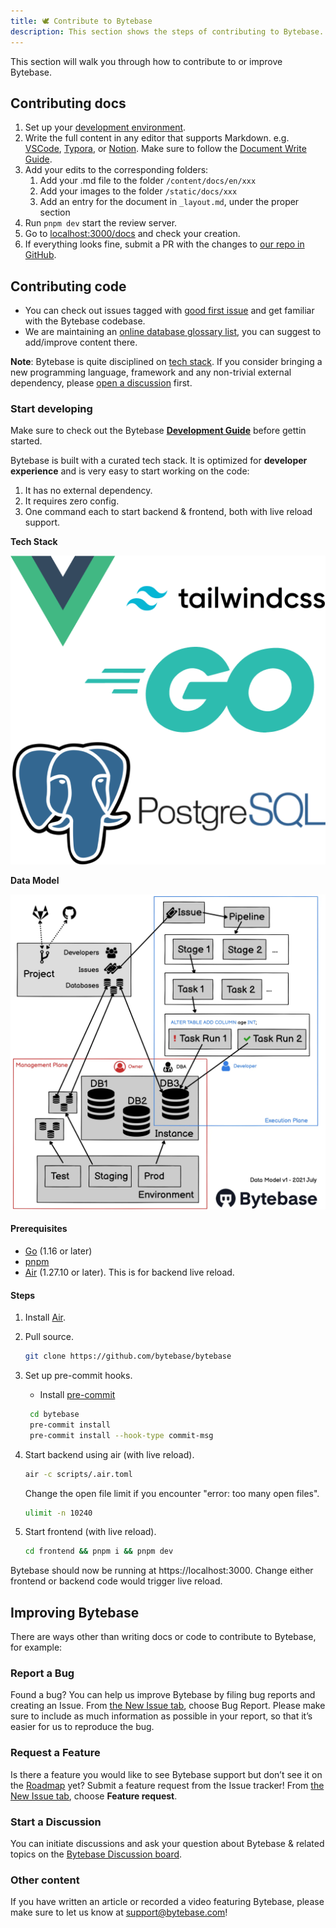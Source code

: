 ```yaml
---
title: 🕊️ Contribute to Bytebase
description: This section shows the steps of contributing to Bytebase.
---
```


This section will walk you through how to contribute to or improve Bytebase.

## Contributing docs

1. Set up your [development environment](https://github.com/bytebase/bytebase.com#-development).
2. Write the full content in any editor that supports Markdown. e.g. [VSCode](https://code.visualstudio.com/), [Typora](https://typora.io/), or [Notion](https://notion.so/). Make sure to follow the [Document Write Guide](/content/docs/en/document-write-guide.md).
3. Add your edits to the corresponding folders:
   1. Add your .md file to the folder `/content/docs/en/xxx`
   2. Add your images to the folder `/static/docs/xxx`
   3. Add an entry for the document in `_layout.md`, under the proper section
4. Run `pnpm dev` start the review server.
5. Go to [localhost:3000/docs](http://localhost:3000/docs) and check your creation.
6. If everything looks fine, submit a PR with the changes to [our repo in GitHub](https://github.com/bytebase/bytebase.com).

## Contributing code

- You can check out issues tagged with [good first issue](https://github.com/bytebase/bytebase/issues?q=is%3Aissue+is%3Aopen+label%3A%22good+first+issue%22) and get familiar with the Bytebase codebase.
- We are maintaining an [online database glossary list](https://bytebase.com/database-glossary/?source=github), you can suggest to add/improve content there.

**Note**: Bytebase is quite disciplined on [tech stack](https://github.com/bytebase/bytebase#installation). If you consider bringing a new programming language, framework and any non-trivial external dependency, please [open a discussion]((https://github.com/bytebase/bytebase/discussions)) first.

### Start developing

Make sure to check out the Bytebase **[Development Guide](https://github.com/bytebase/bytebase/tree/main/docs/dev-guide.md)** before gettin started.

Bytebase is built with a curated tech stack. It is optimized for **developer experience** and is very easy to start working on the code:

1. It has no external dependency.
2. It requires zero config.
3. One command each to start backend & frontend, both with live reload support.

**Tech Stack**

![techstack](/static/docs/en/contribute-to-bytebase/techstack.webp)

**Data Model**

![datamodel](/static/docs/en/contribute-to-bytebase/datamodel_v1.webp)

#### Prerequisites

- [Go](https://golang.org/doc/install) (1.16 or later)
- [pnpm](https://pnpm.io/installation)
- [Air](https://github.com/cosmtrek/air#installation) (1.27.10 or later). This is for backend live reload.

#### Steps

1. Install [Air](https://github.com/cosmtrek/air#installation).

2. Pull source.

   ```bash
   git clone https://github.com/bytebase/bytebase
   ```

3. Set up pre-commit hooks.

   - Install [pre-commit](https://pre-commit.com/index.html#install)

   ```bash
    cd bytebase
    pre-commit install
    pre-commit install --hook-type commit-msg
   ```

4. Start backend using air (with live reload).

   ```bash
   air -c scripts/.air.toml
   ```

   Change the open file limit if you encounter "error: too many open files".

   ```bash
   ulimit -n 10240
   ```

5. Start frontend (with live reload).

   ```bash
   cd frontend && pnpm i && pnpm dev
   ```

Bytebase should now be running at https://localhost:3000. Change either frontend or backend code would trigger live reload.

## Improving Bytebase

There are ways other than writing docs or code to contribute to Bytebase, for example:

### Report a Bug

Found a bug? You can help us improve Bytebase by filing bug reports and creating an Issue. From [the New Issue tab](https://github.com/bytebase/bytebase/issues/new/choose), choose Bug Report.
Please make sure to include as much information as possible in your report, so that it’s easier for us to reproduce the bug.

### Request a Feature

Is there a feature you would like to see Bytebase support but don’t see it on the [Roadmap](https://github.com/bytebase/bytebase#features) yet? Submit a feature request from the Issue tracker! From [the New Issue tab](https://github.com/bytebase/bytebase/issues/new/choose), choose **Feature request**.

### Start a Discussion

You can initiate discussions and ask your question about Bytebase & related topics on the [Bytebase Discussion board](https://github.com/bytebase/bytebase/discussions).

### Other content

If you have written an article or recorded a video featuring Bytebase, please make sure to let us know at [support@bytebase.com](mailto:support@bytebase.com)!
